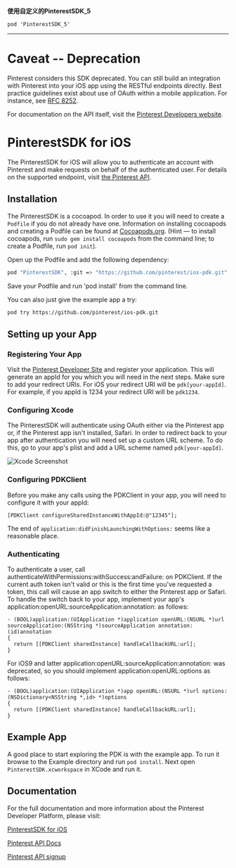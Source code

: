 **使用自定义的PinterestSDK_5**
```
pod 'PinterestSDK_5'
```

----

# Caveat -- Deprecation

Pinterest considers this SDK deprecated. You can still build an integration with Pinterest into your iOS app using the RESTful endpoints directly. Best practice guidelines exist about use of OAuth within a mobile application. For instance, see [RFC 8252](https://tools.ietf.org/html/rfc8252).

For documentation on the API itself, visit the [Pinterest Developers website](https://developers.pinterest.com/docs/getting-started/introduction).

# PinterestSDK for iOS

The PinterestSDK for iOS will allow you to authenticate an account with Pinterest and make requests on behalf of the authenticated user. For details on the supported endpoint, visit [the Pinterest API](https://developers.pinterest.com/docs/api/overview/).

## Installation

The PinterestSDK is a cocoapod. In order to use it you will need to create a `Podfile` if you do not already have one. Information on installing cocoapods and creating a Podfile can be found at [Cocoapods.org](http://cocoapods.org/). (Hint — to install cocoapods, run `sudo gem install cocoapods` from the command line; to create a Podfile, run `pod init`).

Open up the Podfile and add the following dependency:

```bash
pod "PinterestSDK", :git => "https://github.com/pinterest/ios-pdk.git"
```

Save your Podfile and run 'pod install' from the command line.

You can also just give the example app a try:

```bash
pod try https://github.com/pinterest/ios-pdk.git
```

## Setting up your App 

### Registering Your App
Visit the [Pinterest Developer Site](https://developers.pinterest.com/apps/) and register your application. This will generate an appId for you which you will need in the next steps. Make sure to add your redirect URIs. For iOS your redirect URI will be `pdk[your-appId]`. For example, if you appId is 1234 your redirect URI will be `pdk1234`.

### Configuring Xcode
The PinterestSDK will authenticate using OAuth either via the Pinterest app or, if the Pinterest app isn't installed, Safari. In order to redirect back to your app after authentication you will need set up a custom URL scheme. To do this, go to your app's plist and add a URL scheme named `pdk[your-appId]`. 

![Xcode Screenshot](https://raw.githubusercontent.com/pinterest/ios-pdk/master/Example/PinterestSDK/Images.xcassets/XcodeScreenshot.png)

### Configuring PDKClient
Before you make any calls using the PDKClient in your app, you will need to configure it with your appId: 

```objc
[PDKClient configureSharedInstanceWithAppId:@"12345"];
```

The end of `application:didFinishLaunchingWithOptions:` seems like a reasonable place.

### Authenticating

To authenticate a user, call authenticateWithPermissions:withSuccess:andFailure: on PDKClient. If the current auth token isn't valid or this is the first time you've requested a token, this call will cause an app switch to either the Pinterest app or Safari. To handle the switch back to your app, implement your app's application:openURL:sourceApplication:annotation: as follows:

```objc
- (BOOL)application:(UIApplication *)application openURL:(NSURL *)url sourceApplication:(NSString *)sourceApplication annotation:(id)annotation
{
  return [[PDKClient sharedInstance] handleCallbackURL:url];
}
```

For iOS9 and latter application:openURL:sourceApplication:annotation: was deprecated, so you should implement application:openURL:options as follows:

```objc
- (BOOL)application:(UIApplication *)app openURL:(NSURL *)url options:(NSDictionary<NSString *,id> *)options
{
  return [[PDKClient sharedInstance] handleCallbackURL:url];
}
```

## Example App

A good place to start exploring the PDK is with the example app. To run it browse to the Example directory and run `pod install`.  Next open `PinterestSDK.xcworkspace` in XCode and run it.

## Documentation

For the full documentation and more information about the Pinterest Developer Platform, please visit:

[PinterestSDK for iOS](https://developers.pinterest.com/docs/sdks/ios/)

[Pinterest API Docs](https://developers.pinterest.com/docs/getting-started/)

[Pinterest API signup](https://developers.pinterest.com/apps/)

